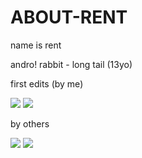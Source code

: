 # ABOUT-RENT

name is rent 

andro! rabbit - long tail (13yo)  

first edits (by me)

![](https://i.ibb.co/nMSf3b4/Untitled54-20240729010629.webp) ![](https://i.ibb.co/Fqr0hGg/Untitled59-20240729235700.webp)

by others

![](https://i.ibb.co/xHvBy17/IMG-1632.webp) ![](https://i.ibb.co/9TJQMB8/Untitled1067-20240730181631.webp)

